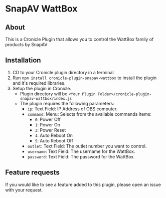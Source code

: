 # SnapAV WattBox
## About
This is a Cronicle Plugin that allows you to control the WattBox family of products by SnapAV

## Installation
1. CD to your Cronicle plugin directory in a terminal
2. Run `npm install cronicle-plugin-snapav-wattbox` to install the plugin and it's required libraries.
3. Setup the plugin in Cronicle.
   * Plugin directory will be `<Your Plugin Folder>/cronicle-plugin-snapav-wattbox/index.js`
   * The plugin requires the following parameters:
      * `ip`: Text Field: IP Address of OBS computer.
      * `command`: Menu: Selects from the available commands Items:
        * `0`: Power Off
        * `1`: Power On
        * `3`: Power Reset
        * `4`: Auto Reboot On
        * `5`: Auto Reboot Off
      * `outlet`: Text Field: The outlet number you want to control.
      * `username`: Text Field: The username for the WattBox.
      * `password`: Text Field: The password for the WattBox.


## Feature requests
If you would like to see a feature added to this plugin, please open an issue with your request.
